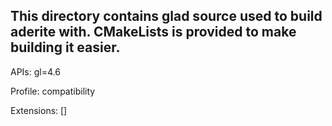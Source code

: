 ## This directory contains glad source used to build aderite with. CMakeLists is provided to make building it easier.


APIs: gl=4.6

Profile: compatibility

Extensions: []

